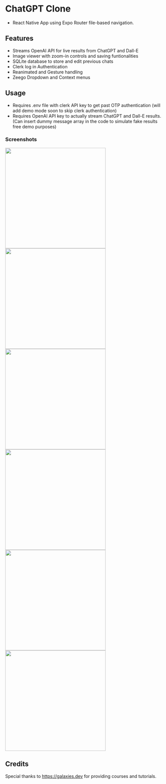 # ChatGPT Clone
 - React Native App using Expo Router file-based navigation.

## Features
- Streams OpenAI API for live results from ChatGPT and Dall-E
- Image viewer with zoom-in controls and saving funtionalities
- SQLite database to store and edit previous chats
- Clerk log in Authentication
- Reanimated and Gesture handling
- Zeego Dropdown and Context menus

## Usage
- Requires .env file with clerk API key to get past OTP authentication (will add demo mode soon to skip clerk authentication)
- Requires OpenAI API key to actually stream ChatGPT and Dall-E results. (Can insert dummy message array in the code to simulate fake results free demo purposes)

### Screenshots
<img src="https://github.com/brandon-xd/chatgpt/assets/140763825/8b31eafd-e989-4a89-aafa-fc6f8b8220ed" width="320">
<img src="https://github.com/brandon-xd/chatgpt/assets/140763825/e07845b4-e78a-46f7-9b32-c3d4aa5e9bc5" width="320">
<img src="https://github.com/brandon-xd/chatgpt/assets/140763825/8126200e-e128-431c-b966-b53ad15bf09a" width="320">

<img src="https://github.com/brandon-xd/chatgpt/assets/140763825/78e024ba-b71e-488e-a00a-5b819401f779" width="320">
<img src="https://github.com/brandon-xd/chatgpt/assets/140763825/145fc586-0ccd-493d-b80a-a87f25eacb57" width="320">
<img src="https://github.com/brandon-xd/chatgpt/assets/140763825/c32f798a-daf7-4dd6-b3a1-9732c27c921c" width="320">

## Credits
Special thanks to https://galaxies.dev for providing courses and tutorials. 
